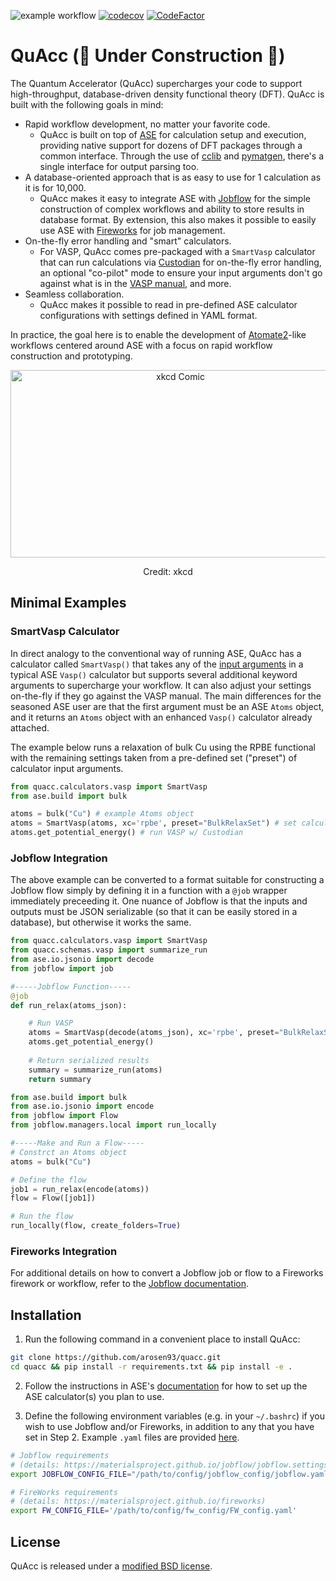 ![example workflow](https://github.com/arosen93/quacc/actions/workflows/workflow.yaml/badge.svg)
[![codecov](https://codecov.io/gh/arosen93/quacc/branch/main/graph/badge.svg?token=BCKGTD89H0)](https://codecov.io/gh/arosen93/quacc)
[![CodeFactor](https://www.codefactor.io/repository/github/arosen93/quacc/badge)](https://www.codefactor.io/repository/github/arosen93/quacc)

# QuAcc (🚧 Under Construction 🚧)
The Quantum Accelerator (QuAcc) supercharges your code to support high-throughput, database-driven density functional theory (DFT). QuAcc is built with the following goals in mind:
- Rapid workflow development, no matter your favorite code.
    - QuAcc is built on top of [ASE](https://wiki.fysik.dtu.dk/ase/index.html) for calculation setup and execution, providing native support for dozens of DFT packages through a common interface. Through the use of [cclib](https://github.com/cclib/cclib) and [pymatgen](https://pymatgen.org/), there's a single interface for output parsing too.
- A database-oriented approach that is as easy to use for 1 calculation as it is for 10,000.
    - QuAcc makes it easy to integrate ASE with [Jobflow](https://materialsproject.github.io/jobflow/) for the simple construction of complex workflows and ability to store results in database format. By extension, this also makes it possible to easily use ASE with [Fireworks](https://github.com/materialsproject/fireworks) for job management.
- On-the-fly error handling and "smart" calculators.
    - For VASP, QuAcc comes pre-packaged with a `SmartVasp` calculator that can run calculations via [Custodian](https://github.com/materialsproject/custodian) for on-the-fly error handling, an optional "co-pilot" mode to ensure your input arguments don't go against what is in the [VASP manual](https://www.vasp.at/wiki/index.php/Main_page), and more.
- Seamless collaboration.
    - QuAcc makes it possible to read in pre-defined ASE calculator configurations with settings defined in YAML format.

In practice, the goal here is to enable the development of [Atomate2](https://github.com/materialsproject/atomate2)-like workflows centered around ASE with a focus on rapid workflow construction and prototyping.
<p align="center">
<img src="https://imgs.xkcd.com/comics/standards_2x.png" alt="xkcd Comic" width="528" height="300">
<p align="center">
Credit: xkcd
</p>

## Minimal Examples
### SmartVasp Calculator
In direct analogy to the conventional way of running ASE, QuAcc has a calculator called `SmartVasp()` that takes any of the [input arguments](https://wiki.fysik.dtu.dk/ase/ase/calculators/vasp.html#ase.calculators.vasp.Vasp) in a typical ASE `Vasp()` calculator but supports several additional keyword arguments to supercharge your workflow. It can also adjust your settings on-the-fly if they go against the VASP manual. The main differences for the seasoned ASE user are that the first argument must be an ASE `Atoms` object, and it returns an `Atoms` object with an enhanced `Vasp()` calculator already attached.

The example below runs a relaxation of bulk Cu using the RPBE functional with the remaining settings taken from a pre-defined set ("preset") of calculator input arguments.

```python
from quacc.calculators.vasp import SmartVasp
from ase.build import bulk

atoms = bulk("Cu") # example Atoms object
atoms = SmartVasp(atoms, xc='rpbe', preset="BulkRelaxSet") # set calculator
atoms.get_potential_energy() # run VASP w/ Custodian
```

### Jobflow Integration
The above example can be converted to a format suitable for constructing a Jobflow flow simply by defining it in a function with a `@job` wrapper immediately preceeding it. One nuance of Jobflow is that the inputs and outputs must be JSON serializable (so that it can be easily stored in a database), but otherwise it works the same.

```python
from quacc.calculators.vasp import SmartVasp
from quacc.schemas.vasp import summarize_run
from ase.io.jsonio import decode
from jobflow import job

#-----Jobflow Function-----
@job
def run_relax(atoms_json):

    # Run VASP
    atoms = SmartVasp(decode(atoms_json), xc='rpbe', preset="BulkRelaxSet")
    atoms.get_potential_energy()
    
    # Return serialized results
    summary = summarize_run(atoms)
    return summary
```
```python
from ase.build import bulk
from ase.io.jsonio import encode
from jobflow import Flow
from jobflow.managers.local import run_locally

#-----Make and Run a Flow-----
# Constrct an Atoms object
atoms = bulk("Cu")

# Define the flow
job1 = run_relax(encode(atoms))
flow = Flow([job1])

# Run the flow
run_locally(flow, create_folders=True)
```
### Fireworks Integration
For additional details on how to convert a Jobflow job or flow to a Fireworks firework or workflow, refer to the [Jobflow documentation](https://materialsproject.github.io/jobflow/jobflow.managers.html#module-jobflow.managers.fireworks). 

## Installation
1. Run the following command in a convenient place to install QuAcc:
```bash
git clone https://github.com/arosen93/quacc.git
cd quacc && pip install -r requirements.txt && pip install -e .
```

2. Follow the instructions in ASE's [documentation](https://wiki.fysik.dtu.dk/ase/ase/calculators/calculators.html#supported-calculators) for how to set up the ASE calculator(s) you plan to use.

3. Define the following environment variables (e.g. in your `~/.bashrc`) if you wish to use Jobflow and/or Fireworks, in addition to any that you have set in Step 2. Example `.yaml` files are provided [here](https://github.com/arosen93/quacc/tree/main/quacc/setup).

```bash
# Jobflow requirements
# (details: https://materialsproject.github.io/jobflow/jobflow.settings.html)
export JOBFLOW_CONFIG_FILE="/path/to/config/jobflow_config/jobflow.yaml"

# FireWorks requirements
# (details: https://materialsproject.github.io/fireworks)
export FW_CONFIG_FILE='/path/to/config/fw_config/FW_config.yaml'

```
## License
QuAcc is released under a [modified BSD license](https://github.com/arosen93/quacc/blob/main/LICENSE.md).
